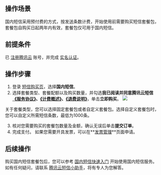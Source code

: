 ## 操作场景
国内短信采用预付费的方式，按发送条数计费，开始使用前需要购买短信套餐包，套餐包自购买日起两年内有效，套餐包仅可用于国内短信。

## 前提条件
已 [注册腾讯云](https://cloud.tencent.com/document/product/378/17985) 账号，并完成 [实名认证](https://cloud.tencent.com/document/product/378/3629)。

## 操作步骤
1. 登录 [短信购买页](https://buy.cloud.tencent.com/sms)，选择**国内短信**。
2. 选择套餐类型、套餐配额以及购买数量，并勾选**我已阅读并同意腾讯云短信[《服务协议》](https://cloud.tencent.com/document/product/382/15627)、[《计费概述》](https://cloud.tencent.com/document/product/382/18058)、[《退费说明》](https://cloud.tencent.com/document/product/382/35827)**，单击**立即购买**。
![](https://main.qcloudimg.com/raw/fd4b1b2b26e7fc87fa62010518d64046.png)

<dx-alert infotype="explain" title="">
关于套餐类型，您可以选择固定套餐包或者自定义套餐包。选择自定义套餐包时，您可以自定义所需短信条数，最低为1000条。
</dx-alert>


3. 核对您需要购买的套餐包数量及金额，确认无误后单击**提交订单**。
4. 完成支付。
 如果您需要开具发票，可以在**[发票管理](https://console.cloud.tencent.com/expense/invoice)**页面申请。

## 后续操作
购买国内短信套餐包后，您可以参考 [国内短信快速入门](https://cloud.tencent.com/document/product/382/37745) 开始使用国内短信服务。
如有任何疑问，请联系 [腾讯云短信小助手](https://tccc.qcloud.com/web/im/index.html#/chat?webAppId=8fa15978f85cb41f7e2ea36920cb3ae1&title=Sms)，将有专人为您解答。
